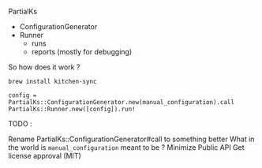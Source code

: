 PartialKs
  - ConfigurationGenerator
  - Runner
    - runs
    - reports (mostly for debugging)

So how does it work ?

`brew install kitchen-sync`

```
config = PartialKs::ConfigurationGenerator.new(manual_configuration).call
PartialKs::Runner.new([config]).run!
```

TODO :

Rename PartialKs::ConfigurationGenerator#call to something better
What in the world is `manual_configuration` meant to be ?
Minimize Public API
Get license approval (MIT)


